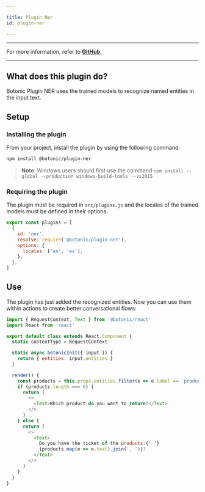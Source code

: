 ```yaml
---

title: Plugin Ner
id: plugin-ner

---
```


---

For more information, refer to **[GitHub](https://github.com/hubtype/botonic/tree/master/packages/botonic-plugin-ner)**.

---

## What does this plugin do?

Botonic Plugin NER uses the trained models to recognize named entities in the input text.

## Setup

### Installing the plugin

From your project, install the plugin by using the following command:

```bash
npm install @botonic/plugin-ner
```

> **Note**: Windows users should first use the command
> `npm install --global --production windows-build-tools --vs2015`

### Requiring the plugin

The plugin must be required in `src/plugins.js` and the locales of the trained models must be defined in their options.

```javascript
export const plugins = [
  {
    id: 'ner',
    resolve: require('@botonic/plugin-ner'),
    options: {
      locales: ['en', 'es'],
    },
  },
]
```

## Use

The plugin has just added the recognized entities. Now you can use them within actions to create better conversational flows:

```javascript
import { RequestContext, Text } from '@botonic/react'
import React from 'react'

export default class extends React.Component {
  static contextType = RequestContext

  static async botonicInit({ input }) {
    return { entities: input.entities }
  }

  render() {
    const products = this.props.entities.filter(e => e.label == 'product')
    if (products.length === 0) {
      return (
        <>
          <Text>Which product do you want to return?</Text>
        </>
      )
    } else {
      return (
        <>
          <Text>
            Do you have the ticket of the products:{' '}
            {products.map(e => e.text).join(', ')}?
          </Text>
        </>
      )
    }
  }
}
```
